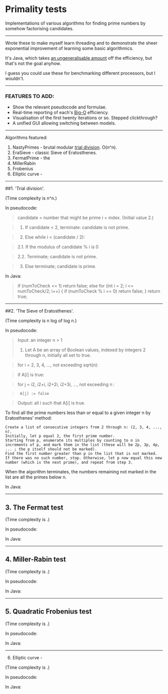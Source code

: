 ﻿# Primality tests

Implementations of various algorithms for finding prime numbers by somehow factorising candidates.
___

 
Wrote these to make myself learn threading and to demonstrate the sheer exponential improvement of learning some basic algorithmics. 

It's Java, which takes [an ungeneralisable amount](http://benchmarksgame.alioth.debian.org/u32/java.php) off the efficiency, but that's not the goal anyhow.

I guess you could use these for benchmarking different processors, but I wouldn't.

___

### FEATURES TO ADD: 
* Show the relevant pseudocode and formulae.
* Real-time reporting of each's [Big-O](https://en.wikipedia.org/wiki/Big_O_notation) efficiency.
* Visualisation of the first twenty iterations or so. Stepped clickthrough?
* A unified GUI allowing switching between models. 

___

Algorithms featured:

1. NastyPrimes - brutal modular [trial division](https://en.wikipedia.org/wiki/Trial_division). O(n^n).
2. EraSieve - classic Sieve of Eratosthenes.
3. FermatPrime - the 
4. MillerRabin
5. Frobenius
6. Elliptic curve - 

___

##1. 'Trial division'. 

(Time complexity is n^n.)

In pseudocode:

> candidate = number that might be prime
> i = index. (Initial value 2.)

> 1. If candidate < 2, terminate: candidate is not prime.

> 2. Else while i < (candidate / 2):

>   2.1. If the modulus of candidate % i is 0

>   2.2. Terminate; candidate is not prime.

> 3. Else terminate; candidate is prime.


In Java:

> if (numToCheck <= 1) 
>  return false; 
> else 
>     for (int i = 2; i <= numToCheck/2; i++) 
>     {
>       if (numToCheck % i == 0) 
>          return false;
>     }
> return true;

*************************************************

##2. 'The Sieve of Eratosthenes'. 

(Time complexity is n log of log n.)

In pseudocode:

> Input: an integer n > 1
> 1. Let A be an array of Boolean values, indexed by integers 2 through n, initially all set to true.

> for i = 2, 3, 4, ..., not exceeding sqrt(n):

>  if A[i] is true:

>    for j = i2, i2+i, i2+2i, i2+3i, ..., not exceeding n :

>      A[j] := false
 
> Output: all i such that A[i] is true.


To find all the prime numbers less than or equal to a given integer n by Eratosthenes' method:

    Create a list of consecutive integers from 2 through n: (2, 3, 4, ..., n).
    Initially, let p equal 2, the first prime number.
    Starting from p, enumerate its multiples by counting to n in increments of p, and mark them in the list (these will be 2p, 3p, 4p, ... ; the p itself should not be marked).
    Find the first number greater than p in the list that is not marked. If there was no such number, stop. Otherwise, let p now equal this new number (which is the next prime), and repeat from step 3.

When the algorithm terminates, the numbers remaining not marked in the list are all the primes below n.


In Java:


*************************************************

## 3. The Fermat test 

(Time complexity is .)

In pseudocode:

> 

In Java:


*************************************************

## 4. Miller-Rabin test

(Time complexity is .)

In pseudocode:

> 

In Java:


*************************************************

## 5. Quadratic Frobenius test

(Time complexity is .)

In pseudocode:

> 

In Java:


*************************************************

6. Elliptic curve - 

(Time complexity is .)

In pseudocode:

> 

In Java:
